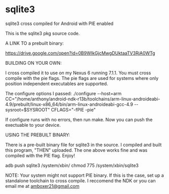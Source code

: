 # sqlite3
sqlite3 cross compiled for Android with PIE enabled
 
This is the sqlite3 pkg source code. 

A LINK TO a prebuilt binary:

https://drive.google.com/open?id=0B9WIkGjcMwgDUktaaTV3RjA0WTg

BUILDING ON YOUR OWN:

I cross compiled it to use on my Nexus 6 running 7.1.1. You must cross compile with the pie flags. The pie flags are used for systems where only position independent executables are supported.

The configure options I passed:
./configure --host=arm CC="/home/anthony/android-ndk-r13b/toolchains/arm-linux-androideabi-4.9/prebuilt/linux-x86_64/bin/arm-linux-androideabi-gcc-4.9 --sysroot=$SYSROOT" CFLAGS="-fPIE -pie"

If configure runs with no errors, then run make. Now you can push the exectuable to your device.

USING THE PREBUILT BINARY:

There is a pre-built binary file for sqlite3 in the source. I compiled and built this program, "THEN" uploaded. The one above works fine and was compiled with the PIE flag. Enjoy!

adb push sqlite3 /system/xbin/
chmod 775 /system/xbin/sqlite3

NOTE: Your system might not support PIE binary. If this is the case, set up a standalone toolchain to cross compile. I reccomend the NDK or you can email me at amboxer21@gmail.com
